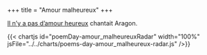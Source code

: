 +++
title = "Amour malheureux"
+++

[Il n’y a pas d’amour heureux](http://www.unjourunpoeme.fr/poeme/il-ny-a-pas-damour-heureux) chantait Aragon.

{{< chartjs id="poemDay-amour_malheureuxRadar" width="100%" jsFile="../../charts/poems-day-amour_malheureux-radar.js" />}}
